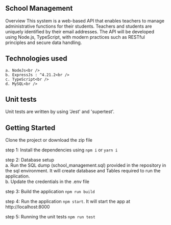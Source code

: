 ## School Management

Overview
This system is a web-based API that enables teachers to manage administrative functions for their students. Teachers and students are uniquely identified by their email addresses. The API will be developed using Node.js, TypeScript,  with modern practices such as RESTful principles and secure data handling.

## Technologies used
    a. NodeJs<br />
    b. ExpressJs : ^4.21.2<br />
    c. TypeScript<br />
    d. MySQL<br />

## Unit tests  
Unit tests are written by using 'Jest' and 'supertest'.

## Getting Started
Clone the project or download the zip file

step 1: Install the dependencies using `npm i` or `yarn i`

step 2: Database setup<br />
    a. Run the SQL dump (school_management.sql) provided in the repository in the sql environment. It will create database and Tables required to run the application.<br />
    b. Update the credentials in the .env file<br />

step 3: Build the application `npm run build`

step 4: Run the application `npm start`. It will start the app at http://localhost:8000

step 5: Running the unit tests `npm run test`

